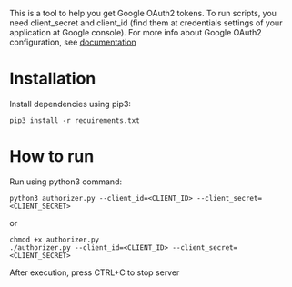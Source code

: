 This is a tool to help you get Google OAuth2 tokens.
To run scripts, you need client_secret and client_id (find them at credentials settings of your application at Google console).
For more info about Google OAuth2 configuration, see [documentation](https://developers.google.com/identity/protocols/oauth2/web-server#httprest_4) 

# Installation
Install dependencies using pip3:
```shell script
pip3 install -r requirements.txt
```

# How to run
Run using python3 command:
```shell script
python3 authorizer.py --client_id=<CLIENT_ID> --client_secret=<CLIENT_SECRET>
```
or 
```shell script
chmod +x authorizer.py
./authorizer.py --client_id=<CLIENT_ID> --client_secret=<CLIENT_SECRET>
```

After execution, press CTRL+C to stop server